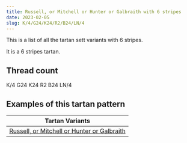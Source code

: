 ```yaml
---
title: Russell, or Mitchell or Hunter or Galbraith with 6 stripes
date: 2023-02-05
slug: K/4/G24/K24/R2/B24/LN/4
---
```

This is a list of all the tartan sett variants with 6 stripes.

It is a 6 stripes tartan.


## Thread count
K/4 G24 K24 R2 B24 LN/4

## Examples of this tartan pattern

| Tartan Variants |
|---------------|
| [Russell, or Mitchell or Hunter or Galbraith](/variants/k/4/g24/k24/r2/b24/ln/4-b304080-g008000-k000000-lne0e0e0-rc00000)||
